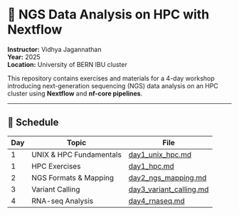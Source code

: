 # 🧬 NGS Data Analysis on HPC with Nextflow
**Instructor:** Vidhya Jagannathan  
**Year:** 2025  
**Location:** University of BERN IBU cluster 

This repository contains exercises and materials for a 4-day workshop introducing next-generation sequencing (NGS) data analysis on an HPC cluster using **Nextflow** and **nf-core pipelines**.

---

## 📅 Schedule

| Day | Topic | File |
|-----|--------|------|
| 1 | UNIX & HPC Fundamentals | [day1_unix_hpc.md](day1_unix_hpc.md) |
| 1 | HPC Exercises | [day1_hpc.md](day1_hpc.md) |
| 2 | NGS Formats & Mapping | [day2_ngs_mapping.md](day2_ngs_mapping.md) |
| 3 | Variant Calling | [day3_variant_calling.md](day3_variant_calling.md) |
| 4 | RNA-seq Analysis | [day4_rnaseq.md](day4_rnaseq.md) |
